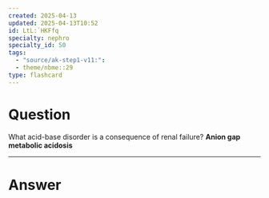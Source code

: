 ```yaml
---
created: 2025-04-13
updated: 2025-04-13T10:52
id: LtL:`HKFfq
specialty: nephro
specialty_id: 50
tags:
  - "source/ak-step1-v11:": 
  - theme/nbme::29
type: flashcard
---
```


# Question
What acid-base disorder is a consequence of renal failure?    **Anion gap metabolic acidosis**

---

# Answer
